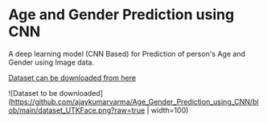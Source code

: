 # Age and Gender Prediction using CNN
A deep learning model (CNN Based) for Prediction of person's Age and Gender using Image data.

[Dataset can be downloaded from here](https://susanqq.github.io/UTKFace/)

![Dataset to be downloaded](https://github.com/ajaykumarvarma/Age_Gender_Prediction_using_CNN/blob/main/dataset_UTKFace.png?raw=true | width=100)

